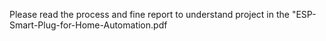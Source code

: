 Please read the process and fine report to understand project in the "ESP-Smart-Plug-for-Home-Automation.pdf
